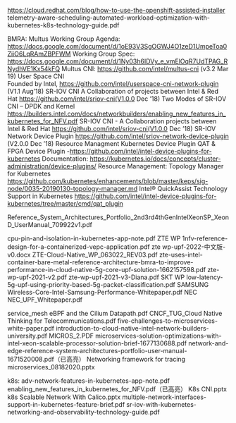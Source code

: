 https://cloud.redhat.com/blog/how-to-use-the-openshift-assisted-installer
telemetry-aware-scheduling-automated-workload-optimization-with-kubernetes-k8s-technology-guide.pdf

BMRA:
Multus
Working Group Agenda: https://docs.google.com/document/d/1oE93V3SgOGWJ4O1zeD1UmpeToa0ZiiO6LqRAmZBPFWM 
Working Group Spec: https://docs.google.com/document/d/1Ny03h6IDVy_e_vmElOqR7UdTPAG_RNydhVE1Kx54kFQ 
Multus CNI:  https://github.com/intel/multus-cni (v3.2 Mar 19)
User Space CNI  
Founded by Intel, https://github.com/intel/userspace-cni-network-plugin (V1.1 Aug’18)
SR-IOV CNI 
A Collaboration of projects between Intel & Red Hat https://github.com/intel/sriov-cni(V1.0.0 Dec ’18)
Two Modes of SR-IOV CNI – DPDK and Kernel 
https://builders.intel.com/docs/networkbuilders/enabling_new_features_in_kubernetes_for_NFV.pdf 
SR-IOV CNI - A Collaboration projects between Intel & Red Hat https://github.com/intel/sriov-cni(V1.0.0 Dec ’18)
SR-IOV Network Device Plugin
https://github.com/intel/sriov-network-device-plugin (V2.0.0 Dec ’18)
Resource Managment Kubernetes Device Plugin
QAT & FPGA Device Plugin -https://github.com/intel/intel-device-plugins-for-kubernetes
Documentation: https://kubernetes.io/docs/concepts/cluster-administration/device-plugins/
Resource Management: Topology Manager for Kubernetes
https://github.com/kubernetes/enhancements/blob/master/keps/sig-node/0035-20190130-topology-manager.md
Intel® QuickAssist Technology Support in Kubernetes 
https://github.com/intel/intel-device-plugins-for-kubernetes/tree/master/cmd/qat_plugin

Reference_System_Architectures_Portfolio_2nd3rd4thGenIntelXeonSP_XeonD_UserManual_709922v1.pdf


cpu-pin-and-isolation-in-kubernetes-app-note.pdf
ZTE WP
1nfv-reference-design-for-a-containerized-vepc-application.pdf
zte wp-upf-2022-中文版-v0.docx
ZTE-Cloud-Native_WP_063022_REV03.pdf
zte-uses-intel-container-bare-metal-reference-architecture-bmra-to-improve-performance-in-cloud-native-5g-core-upf-solution-1662157598.pdf
zte-wp-upf-2021-v2.pdf
zte-wp-upf-2021-v3-Diana.pdf
SKT WP
low-latency-5g-upf-using-priority-based-5g-packet-classification.pdf
SAMSUNG
Wireless-Core-Intel-Samsung-Performance-Whitepaper.pdf
NEC
NEC_UPF_Whitepaper.pdf

service_mesh
eBPF and the Cilium Datapath.pdf
CNCF_TUG_Cloud Native Thinking for Telecommunications.pdf
five-challenges-to-microservices-white-paper.pdf
introduction-to-cloud-native-intel-network-builders-university.pdf
MICROS_2.PDF
microservices-solution-optimizations-with-intel-xeon-scalable-processor-solution-brief-1677130688.pdf
network-and-edge-reference-system-architectures-portfolio-user-manual-1671520008.pdf（已高亮）
Networking framework for tracing microservices_08182020.pptx

k8s:
adv-network-features-in-kubernetes-app-note.pdf
enabling_new_features_in_kubernetes_for_NFV.pdf（已高亮）
K8s CNI.pptx
k8s Scalable Network With Calico.pptx
multiple-network-interfaces-support-in-kubernetes-feature-brief.pdf
sr-iov-with-kubernetes-networking-and-observability-technology-guide.pdf
